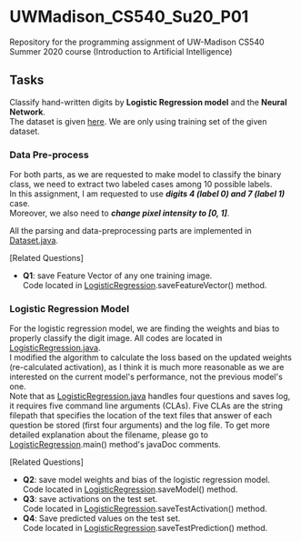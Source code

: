 # UWMadison_CS540_Su20_P01

Repository for the programming assignment of UW-Madison CS540 Summer 2020 course 
(Introduction to Artificial Intelligence)


## Tasks

Classify hand-written digits by **Logistic Regression model** and the **Neural Network**.  
The dataset is given [here](https://pjreddie.com/projects/mnist-in-csv/).
We are only using training set of the given dataset.  


### Data Pre-process

For both parts, as we are requested to make model to classify the binary class,
we need to extract two labeled cases among 10 possible labels.  
In this assignment, I am requested to use ***digits 4 (label 0) and 7 (label 1)*** case.  
Moreover, we also need to ***change pixel intensity to [0, 1]***.

All the parsing and data-preprocessing parts are implemented in
[Dataset.java](https://github.com/hyecheol123/UWMadison_CS540_Su20_P01/blob/master/Dataset.java).

[Related Questions]  
- **Q1**: save Feature Vector of any one training image.   
          Code located in [LogisticRegression]().saveFeatureVector() method.


### Logistic Regression Model

For the logistic regression model, we are finding the weights and bias to properly classify the digit image.
All codes are located in [LogisticRegression.java]().  
I modified the algorithm to calculate the loss based on the updated weights (re-calculated activation),
as I think it is much more reasonable as we are interested on the current model's performance,
not the previous model's one.  
Note that as [LogisticRegression.java]() handles four questions and saves log,
it requires five command line arguments (CLAs).
Five CLAs are the string filepath that specifies the location of the text files 
that answer of each question be stored (first four arguments) and the log file.
To get more detailed explanation about the filename,
please go to [LogisticRegression]().main() method's javaDoc comments.

[Related Questions]  
- **Q2**: save model weights and bias of the logistic regression model.  
          Code located in [LogisticRegression]().saveModel() method.  
- **Q3**: save activations on the test set.  
          Code located in [LogisticRegression]().saveTestActivation() method.  
- **Q4**: Save predicted values on the test set.  
          Code located in [LogisticRegression]().saveTestPrediction() method.  

